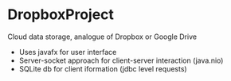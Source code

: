 # DropboxProject
Cloud data storage, analogue of Dropbox or Google Drive

- Uses javafx for user interface
- Server-socket approach for client-server interaction (java.nio)
- SQLite db for client iformation (jdbc level requests)
